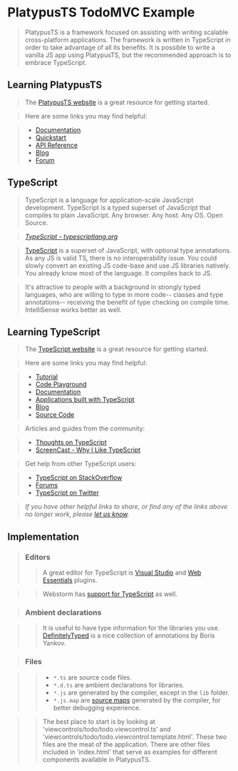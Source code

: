 # PlatypusTS TodoMVC Example

> PlatypusTS is a framework focused on assisting with writing scalable cross-platform applications. The framework is written in TypeScript in order to take advantage of all its benefits. It is possible to write a vanilla JS app using PlatypusTS, but the recommended approach is to embrace TypeScript.

## Learning PlatypusTS

> The [PlatypusTS website](http://getplatypi.com) is a great resource for getting started.

> Here are some links you may find helpful:

> * [Documentation](http://getplatypi.com/docs/)
> * [Quickstart](http://getplatypi.com/platypi-docs/tutorials/quickstart/creating-an-app/)
> * [API Reference](http://getplatypi.com/platypi-docs/api-reference/plat/)
> * [Blog](http://getplatypi.com/blog/)
> * [Forum](http://getplatypi.com/forums/)


## TypeScript

> TypeScript is a language for application-scale JavaScript development. TypeScript is a typed superset of JavaScript that compiles to plain JavaScript. Any browser. Any host. Any OS. Open Source.

> _[TypeScript - typescriptlang.org](http://typescriptlang.org)_

> [TypeScript](http://typescriptlang.org) is a superset of JavaScript, with optional type annotations. As any JS is valid TS, there is no interoperability issue. You could slowly convert an existing JS code-base and use JS libraries natively. You already know most of the language. It compiles back to JS.

> It's attractive to people with a background in strongly typed languages, who are willing to type in more code-- classes and type annotations-- receiving the benefit of type checking on compile time. IntelliSense works better as well.

## Learning TypeScript

> The [TypeScript website](http://typescriptlang.org) is a great resource for getting started.

> Here are some links you may find helpful:

> * [Tutorial](http://www.typescriptlang.org/Tutorial)
> * [Code Playground](http://www.typescriptlang.org/Playground)
> * [Documentation](http://typescript.codeplex.com/documentation)
> * [Applications built with TypeScript](http://www.typescriptlang.org/Samples)
> * [Blog](http://blogs.msdn.com/b/typescript)
> * [Source Code](http://typescript.codeplex.com/sourcecontrol/latest#README.txt)

> Articles and guides from the community:

> * [Thoughts on TypeScript](http://www.nczonline.net/blog/2012/10/04/thoughts-on-typescript)
> * [ScreenCast - Why I Like TypeScript](http://www.leebrimelow.com/why-i-like-typescripts)

> Get help from other TypeScript users:

> * [TypeScript on StackOverflow](http://stackoverflow.com/questions/tagged/typescript)
> * [Forums](http://typescript.codeplex.com/discussions)
> * [TypeScript on Twitter](http://twitter.com/typescriptlang)

> _If you have other helpful links to share, or find any of the links above no longer work, please [let us know](https://github.com/tastejs/todomvc/issues)._

## Implementation

> ### Editors
>> A great editor for TypeScript is [Visual Studio](http://www.visualstudio.com/en-us/downloads) and  [Web Essentials](http://vswebessentials.com/) plugins.

>> Webstorm has [support for TypeScript](http://blog.jetbrains.com/webstorm/2013/11/enjoy-typescript-in-webstorm/) as well.


> ### Ambient declarations

>> It is useful to have type information for the libraries you use. [DefinitelyTyped](https://github.com/borisyankov/DefinitelyTyped) is a nice collection of annotations by Boris Yankov.


> ### Files

>> * `*.ts` are source code files.
>> * `*.d.ts` are ambient declarations for libraries.
>> * `*.js` are generated by the compiler, except in the `lib` folder.
>> * `*.js.map` are [source maps](http://www.html5rocks.com/en/tutorials/developertools/sourcemaps/) generated by the compiler, for better debugging experience.

>> The best place to start is by looking at 'viewcontrols/todo/todo.viewcontrol.ts' and 'viewcontrols/todo/todo.viewcontrol.template.html'. These two files are the meat of the application. There are other files included in 'index.html' that serve as examples for different components available in PlatypusTS.
